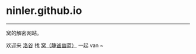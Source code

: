# ninler.github.io

---

窝的解密网站。

欢迎来 [洛谷](https://www.luogu.com.cn) 找 [窝（静谧幽蓝）](https://www.luogu.com.cn/user/144853) 一起 van ~
